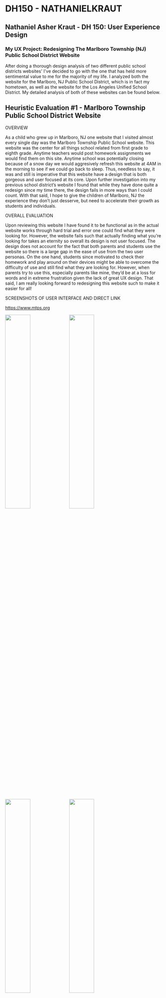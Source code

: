 # DH150 - NATHANIELKRAUT

## Nathaniel Asher Kraut - DH 150: User Experience Design

### My UX Project: Redesigning The Marlboro Township (NJ) Public School District Website

After doing a thorough design analysis of two different public school districts websites' I've decided to go with the one that has held more sentimental value to me for the majority of my life. I analyzed both the website for the Marlboro, NJ Public School District, which is in fact my hometown, as well as the website for the Los Angeles Unified School District. My detailed analysis of both of these websites can be found below. 

## Heuristic Evaluation #1 - Marlboro Township Public School District Website 

OVERVIEW 

As a child who grew up in Marlboro, NJ one website that I visited almost every single day was the Marlboro Township Public School website. This website was the center for all things school related from first grade to eighth grade. Anytime teachers would post homework assignments we would find them on this site. Anytime school was potentially closing because of a snow day we would aggresively refresh this website at 4AM in the morning to see if we could go back to sleep. Thus, needless to say, it was and still is imperative that this website have a design that is both gorgeous and user focused at its core. Upon further investigation into my previous school district’s website I found that while they have done quite a redesign since my time there, the design fails in more ways than I could count. With that said, I hope to give the children of Marlboro, NJ the experience they don’t just desserve, but need to accelerate their growth as students and individuals. 

OVERALL EVALUATION

Upon reviewing this website I have found it to be functional as in the actual website works through hard trial and error one could find what they were looking for.  However, the website fails such that actually finding what you’re looking for takes an eternity so overall its design is not user focused. The design does not account for the fact that both parents and students use the website so there is a large gap in the ease of use from the two user personas. On the one hand, students since motivated to check their homework and play around on their devices might be able to overcome the difficulty of use and still find what they are looking for. However, when parents try to use this, especially parents like mine, they’d be at a loss for words and in extreme frustration given the lack of great UX design. That said, I am really looking forward to redesigning this website such to make it easier for all!

SCREENSHOTS OF USER INTERFACE AND DIRECT LINK

https://www.mtps.org

<img src="./MTPS_UI_1.png" width = "40%"> <img src="./MTPS_UI_2.png" width = "40%"> 
<img src="./MTPS_UI_3.png" width = "40%"> <img src="./MTPS_UI_4.png" width = "40%">
<img src="./MTPS_UI_5.png" width = "40%">

1. Visibility of System Status

This heuristic deals with the idea that the website, mobile application, or product in general should always give the user a look into what is currently happening on the application/website within a reasonable amount of time. Thus, great visibility of system status will allow the user to know where they are in the application in real-time and never leave the user in a state of confusion or limbo. 

The website of choice maintains a poor visibility of system status throughout its use and thus violates this heuristic. If you select an option using the top menu and arrive at the page it does not change its status as shown in the screenshots below. In the example screenshots I expected see to see option I choose highlighted to tell me which page of the website I was on but, instead it remains the same. Simply inverting the colors of the option selected could alleviate this problem allowing users to see into what’s happening and where they are in the website. 

**Severity Rating: 2/3, minor usability issue**

<img src="./MTPS_1_A.png" width = "75%"> <img src="./MTPS_1_B.png" width = "75%"> 


2. Match Between the System and the Real World

This heuristic deals with the idea that the completed product should use the same language, gestures, concepts, etc. that the user is faimiliar with. That said, the system should follow the same real-world conventions such that the user does not have to guess as to what certain items on the screen mean. 

The website of choice does in fact abide by this design heuristic. When selecting an option on the top line I would expect the sub-options to be displayed below as they would be across the other platforms I’ve used in the real world. Additionally, the words are relatively clear and intuitive. For example, when I read the words “Coronavirus (COVID-19) Information” I know that just like when I watch news channels, this will include all news related to this topic.

**Severity Rating: 1/3, No Usability Issue**

<img src="./MTPS_2_A.png" width = "75%"> 

3. User Control and Freedom

This heuristic deals with the idea that it is common for a user to choose an option by mistake and the system should offer them a way to undo or redo their selection. 

The website of choice fails miserably here and violates the heuristic of user control and freedom. When I press on the district calendar for 2019-2020 it takes me to a pdf screen with no top options bar or any method of returning to the previous page. The only way to return and undo my mistake is by using my browser’s feature. A way around this would be to embed the pdf viewer within the exsisting UI design so that users will have the appearance of being within the same system and not feel like they can not undo their action. 

**Severity Rating: 3/3, Must Be Fixed**

<img src="./MTPS_2_A.png" width = "75%"> <img src="./MTPS_3_A.png" width = "75%"> 

4. Consistency and Standards

This heuristic deals with the idea that the fonts, styles, borders, sizes, etc. should all follow some consistent trend. Users shouldn’t be left guessing whether or not a different color means something different due to a lack of uniformity. 

The website of choice fails miserably in this heuristic of consistency and standards as well. When hovering over buttons nearly every single button has a different highlight color which is extremely confusing for the user. When using the website I have no idea which color represents the hover and which is just asthetic. In the screenshots below you can see a black cover for hover recognition as well as yellow and blue. Standardizing this hovering color would make it much more seamless. 

**Severity Rating: 2/3, Minor Usability Issue**

<img src="./MTPS_4_A.png" width = "75%"> <img src="./MTPS_4_B.png" width = "75%"> <img src="./MTPS_4_C.png" width = "75%"> 

5. Error Prevention

This heuristic deals with the idea that systems not only should have clear, concise error messages that users can understand but, great systems prevent the errors from occuring in the first place. This is typically done through a confirmation page for major actions or common mistake points and/or a check for conditions. 

The school district’s website violates this heuristic of error prevention in that it does not do a great job in preventing the user from making major mistakes. If we look at the same situation of going to the district calendar we are not given the option to confirm this selection or realize its severity. Going to the district calendar takes us completely outside the interface of the website and thus, this is considered a major action and a confirmation page should appear for the user so they could prevent doing so if desired. Instead we are directed straight to the page and unfortunately are left in a state of uncertainty. 

**Severity Rating: 2/3, Minor Usability Issue**

<img src="./MTPS_2_A.png" width = "75%"> <img src="./MTPS_3_A.png" width = "75%"> 

6. Recognition Rather Than Recall 

This heuristic deals with the idea that systems should minize the amount of knowledge a user needs to memorize. Users should be prompted with choices and just have to select which choices they prefer. As little memory from the user as possible is preferred for ease of use purposes.

The school district’s website violates this heuristic of favoring recognition over recall quite a few times. One of the biggest design flaws I noticed in regards to this was the fact that the main menu options were not clear enough whatsoever. If user’s wanted to access the calendar of events they would have to previously have memorized the fact that this falls under the “district” option instead of perhaps a much clearer option such as Schedule. 

**Severity Rating: 3/3, Must Be Fixed**

<img src="./MTPS_2_A.png" width = "75%"> 

7. Flexibility and Efficiency of Use

This heuristic deals with the idea that great systems should allow for experienced users to move ahead via shortcuts called accelerators. Advanced users should not have to take the rudimentary route of completing actions as someone who was using the application for the first time. 

This website does not fair well at all in terms of flexibility and efficiency of use and violates this heuristic. If you were an experienced user and wanted to quickly sign-in to your account you would have to manually scroll all the way to the bottom of the page and find the link to do so as pictured below. Instead, there should be an extremely visible accelerator at the top right or left corner of the screen so experienced users do not have to do any navigating for use. This would also not slow down first time users whatsoever. 

**Severity Rating: 3/3, Must Be Fixed**

<img src="./MTPS_7_A.png" width = "75%"> 

8. Aesthetic and Minimalist Design 

This heuristic deals with the idea that information conveyed on the screen should as direct as possible. Anything extra is distracting to the user. 

The website of choosing once again violates this crucial design heuristic of minimalist design. The website is absolutely flooded with options to choose from with what seems like no consolidation whatsoever. For example, under the district heading there are three different suboptions with a calendar reference. It would be so much easier and more visually appealing if there were to just be one calendar option and then have users select from there. Instead these all appear at the same time and clutter the screen as shown. 

**Severity Rating: 3/3, Must Be Fixed**

<img src="./MTPS_2_A.png" width = "75%"> 

9. Help Users Recognize, Diagnose, and Recover From Errors

This heuristic deals with the idea that error messages should be expressed in plain language without any sort of abstract computer code. Users should be able to understand the mistake they made clearly so they can easily correct it. Great systems will also propose a solution on the spot. 

The school district’s website does in fact abide by the heuristic of allowing users to easily recognize, diagnose, and recover from their errors. When attempting to login to a student’s account if their login credentials are incorrect there is a very clear error message displayed at the top of the screen stating the user has entered an incorrect password and/or email. This is done well as it tells the user almost exactly what to fix in order to succeed in their use. 

**Severity Rating: 0/3, No Usability Issue**

<img src="./MTPS_9_A.png" width = "75%"> 

10. Help and Documentation

This heuristic deals with the idea that it is sometimes necesarry to offer help and documentation to users so they know how to use the system in the event they are confused. This instructional information should be extremely clear, concise, and easy to navigate such that users do not have to read the entire documentation. 

The school district’s website violates this heuristic of help and documentation. While it is not as severe as some of the other design heuristic violates mentioned previously since there is in fact a search bar the top of the screen, there is still a clear violation. There is not searchable help button or even an easy FAQ list. This should for sure be an added option to the unorganized, cluttered heading bar. 

**Severity Rating: 3/3, Must Be Fixed**

<img src="./MTPS_1_A.png" width = "75%"> 


## Heuristic Evaluation #2 - Marlboro Township Public School District Website 

OVERVIEW 

Being someone that is deeply invested and convinced of the value of young learning and in particular virtual learning, I appreciate the importance and need for a great school district website. After taking a look into my hometown's website I wanted to do a similar investigation into the school district of my current home, Los Angeles, CA. Thus, for my second heuristic evaluation I chose to do yet another thorough analysis of a public school district website and arrived on the Los Angeles Unified School District website. 

OVERALL EVALUATION

Upon reviewing this website I found a lot of similarities to the previous in terms of areas of user experience design that it lacks any attention to. Most notably, the minimalist design has seemingly been thrown out of the window as the landing pages are downright distracting and confusing to the user who is on a quest for knowledge. However, there were certainly some areas that this website shines in related to design that the Marlboro website completely lacked such as accelerators for experienced users and help/documentation. All in all, the website is for sure in need of an overhaul. 

SCREENSHOTS OF USER INTERFACE AND DIRECT LINK

https://achieve.lausd.net/domain/4


